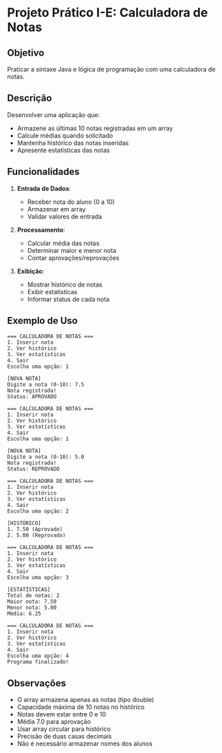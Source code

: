 # Projeto Prático I-E: Calculadora de Notas

## Objetivo
Praticar a sintaxe Java e lógica de programação com uma calculadora de notas.

## Descrição
Desenvolver uma aplicação que:
- Armazene as últimas 10 notas registradas em um array
- Calcule médias quando solicitado
- Mantenha histórico das notas inseridas
- Apresente estatísticas das notas

## Funcionalidades
1. **Entrada de Dados**:
   - Receber nota do aluno (0 a 10)
   - Armazenar em array
   - Validar valores de entrada

2. **Processamento**:
   - Calcular média das notas
   - Determinar maior e menor nota
   - Contar aprovações/reprovações

3. **Exibição**:
   - Mostrar histórico de notas
   - Exibir estatísticas
   - Informar status de cada nota

## Exemplo de Uso
```
=== CALCULADORA DE NOTAS ===
1. Inserir nota
2. Ver histórico
3. Ver estatísticas
4. Sair
Escolha uma opção: 1

[NOVA NOTA]
Digite a nota (0-10): 7.5
Nota registrada!
Status: APROVADO

=== CALCULADORA DE NOTAS ===
1. Inserir nota
2. Ver histórico
3. Ver estatísticas
4. Sair
Escolha uma opção: 1

[NOVA NOTA]
Digite a nota (0-10): 5.0
Nota registrada!
Status: REPROVADO

=== CALCULADORA DE NOTAS ===
1. Inserir nota
2. Ver histórico
3. Ver estatísticas
4. Sair
Escolha uma opção: 2

[HISTÓRICO]
1. 7.50 (Aprovado)
2. 5.00 (Reprovado)

=== CALCULADORA DE NOTAS ===
1. Inserir nota
2. Ver histórico
3. Ver estatísticas
4. Sair
Escolha uma opção: 3

[ESTATÍSTICAS]
Total de notas: 2
Maior nota: 7.50
Menor nota: 5.00
Média: 6.25

=== CALCULADORA DE NOTAS ===
1. Inserir nota
2. Ver histórico
3. Ver estatísticas
4. Sair
Escolha uma opção: 4
Programa finalizado!
```

## Observações
- O array armazena apenas as notas (tipo double)
- Capacidade máxima de 10 notas no histórico
- Notas devem estar entre 0 e 10
- Média 7.0 para aprovação
- Usar array circular para histórico
- Precisão de duas casas decimais
- Não é necessário armazenar nomes dos alunos
